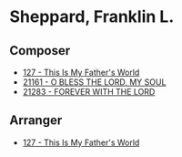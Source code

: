 # Sheppard, Franklin L.

## Composer

- [127 - This Is My Father's World](/hymns/127.md)
- [21161 - O BLESS THE LORD, MY SOUL](/hymns/21161.md)
- [21283 - FOREVER WITH THE LORD](/hymns/21283.md)

## Arranger

- [127 - This Is My Father's World](/hymns/127.md)

